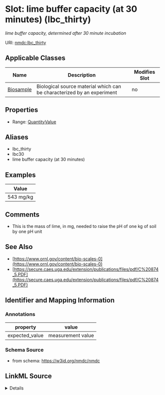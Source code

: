 # Slot: lime buffer capacity (at 30 minutes) (lbc_thirty)


_lime buffer capacity, determined after 30 minute incubation_



URI: [nmdc:lbc_thirty](https://w3id.org/nmdc/lbc_thirty)



<!-- no inheritance hierarchy -->




## Applicable Classes

| Name | Description | Modifies Slot |
| --- | --- | --- |
[Biosample](Biosample.md) | Biological source material which can be characterized by an experiment |  no  |







## Properties

* Range: [QuantityValue](QuantityValue.md)



## Aliases


* lbc_thirty
* lbc30
* lime buffer capacity (at 30 minutes)




## Examples

| Value |
| --- |
| 543 mg/kg |

## Comments

* This is the mass of lime, in mg, needed to raise the pH of one kg of soil by one pH unit

## See Also

* [https://www.ornl.gov/content/bio-scales-0](https://www.ornl.gov/content/bio-scales-0)
* [https://secure.caes.uga.edu/extension/publications/files/pdf/C%20874_5.PDF](https://secure.caes.uga.edu/extension/publications/files/pdf/C%20874_5.PDF)

## Identifier and Mapping Information





### Annotations

| property | value |
| --- | --- |
| expected_value | measurement value || preferred_unit | ppm CaCO3/pH || occurrence | 1 |



### Schema Source


* from schema: https://w3id.org/nmdc/nmdc




## LinkML Source

<details>
```yaml
name: lbc_thirty
annotations:
  expected_value:
    tag: expected_value
    value: measurement value
  preferred_unit:
    tag: preferred_unit
    value: ppm CaCO3/pH
  occurrence:
    tag: occurrence
    value: '1'
description: lime buffer capacity, determined after 30 minute incubation
title: lime buffer capacity (at 30 minutes)
comments:
- This is the mass of lime, in mg, needed to raise the pH of one kg of soil by one
  pH unit
examples:
- value: 543 mg/kg
from_schema: https://w3id.org/nmdc/nmdc
see_also:
- https://www.ornl.gov/content/bio-scales-0
- https://secure.caes.uga.edu/extension/publications/files/pdf/C%20874_5.PDF
aliases:
- lbc_thirty
- lbc30
- lime buffer capacity (at 30 minutes)
rank: 1000
alias: lbc_thirty
domain_of:
- Biosample
range: QuantityValue

```
</details>